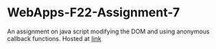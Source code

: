 # WebApps-F22-Assignment-7
An assignment on java script modifying the DOM and using anonymous callback functions.
Hosted at [link](https://44-563-web-apps-f22.github.io/44563-webapps-assignment-7-dylanggood/)